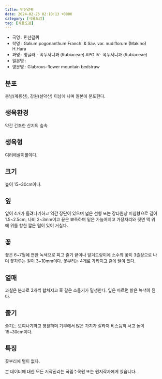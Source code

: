 ```yaml
---
title: 민산갈퀴
date: 2024-02-25 02:10:13 +0800
category: [식물도감]
tag: [식물도감]
---
```




- 국명 : 민산갈퀴
- 학명 : Galium pogonanthum Franch. & Sav. var. nudiflorum (Makino) H.Hara
- 과명 : 앵글러 - 꼭두서니과 (Rubiaceae) APG Ⅳ- 꼭두서니과 (Rubiaceae)
- 일본명 : 
- 영문명 : Glabrous-flower mountain bedstraw


## 분포
충남(계룡산), 강원(설악산) 이남에 나며 일본에 분포한다.
## 생육환경
약간 건조한 산지의 숲속
## 생육형
여러해살이풀이다.
## 크기
높이 15~30cm이다.
## 잎
잎이 4개가 돌려나기하고 약간 장단이 있으며 넓은 선형 또는 장타원상 피침형으로 길이 1.5~2.5cm, 나비 2~3mm이고 끝은 뾰족하며 밑은 가늘어지고 가장자리와 뒷면 맥 위에 위를 향한 짧은 털이 있어 거칠다.
## 꽃
꽃은 6~7월에 연한 녹색으로 피고 줄기 끝이나 잎겨드랑이에 소수의 꽃이 3출상으로 나며 꽃자루는 길이 3~10mm이다. 꽃부리는 4개로 가라지고 겉에 털이 있다.
## 열매
과실은 분과로 2개씩 합쳐지고 혹 같은 소돌기가 밀생한다. 잎은 마르면 밝은 녹색이 된다.
## 줄기
줄기는 모여나기하고 평활하며 기부에서 많은 가지가 갈라져 비스듬히 서고 높이 15~30cm이다.
## 특징
꽃부리에 털이 없다.






본 데이터에 대한 모든 저작권리는 국립수목원 또는 원저작자에게 있습니다.
